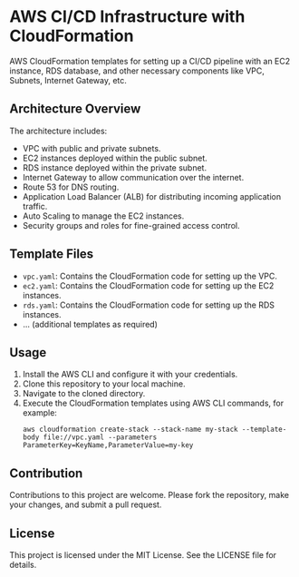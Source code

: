 
# AWS CI/CD Infrastructure with CloudFormation

AWS CloudFormation templates for setting up a CI/CD pipeline with an EC2 instance, RDS database, and other necessary components like VPC, Subnets, Internet Gateway, etc.

## Architecture Overview

The architecture includes:

- VPC with public and private subnets.
- EC2 instances deployed within the public subnet.
- RDS instance deployed within the private subnet.
- Internet Gateway to allow communication over the internet.
- Route 53 for DNS routing.
- Application Load Balancer (ALB) for distributing incoming application traffic.
- Auto Scaling to manage the EC2 instances.
- Security groups and roles for fine-grained access control.

## Template Files

- `vpc.yaml`: Contains the CloudFormation code for setting up the VPC.
- `ec2.yaml`: Contains the CloudFormation code for setting up the EC2 instances.
- `rds.yaml`: Contains the CloudFormation code for setting up the RDS instances.
- ... (additional templates as required)

## Usage

1. Install the AWS CLI and configure it with your credentials.
2. Clone this repository to your local machine.
3. Navigate to the cloned directory.
4. Execute the CloudFormation templates using AWS CLI commands, for example:
   ```
   aws cloudformation create-stack --stack-name my-stack --template-body file://vpc.yaml --parameters ParameterKey=KeyName,ParameterValue=my-key
   ```

## Contribution

Contributions to this project are welcome. Please fork the repository, make your changes, and submit a pull request.

## License

This project is licensed under the MIT License. See the LICENSE file for details.
